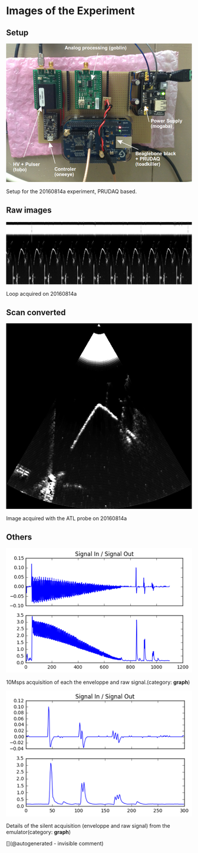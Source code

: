 # Images of the Experiment

## Setup

![](/include/20160814/20160814-IMG_3430.png)

Setup for the 20160814a experiment, PRUDAQ based.

## Raw images

![](/include/20160814/sonde3V_1.png)

Loop acquired on 20160814a

## Scan converted

![](/include/20160814/20160814-sonde3V_1-4.csv-SC.png)

Image acquired with the ATL probe on 20160814a

## Others

![](/retired/toadkiller/data/test_enveloppe/SigInSigOut.png)

10Msps acquisition of each the enveloppe and raw signal.(category: __graph__)

![](/retired/toadkiller/data/test_enveloppe/Details.png)

Details of the silent acquisition (enveloppe and raw signal) from the emulator(category: __graph__)



[](@autogenerated - invisible comment)